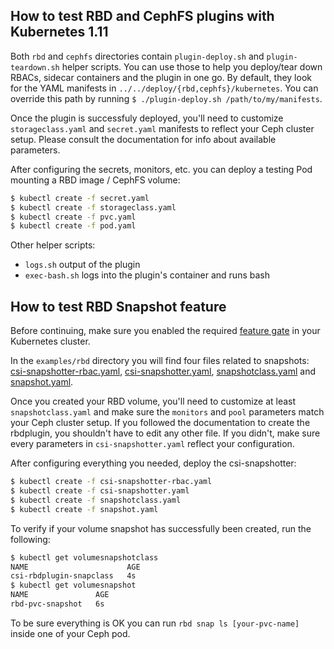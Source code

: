 ## How to test RBD and CephFS plugins with Kubernetes 1.11

Both `rbd` and `cephfs` directories contain `plugin-deploy.sh` and `plugin-teardown.sh` helper scripts. You can use those to help you deploy/tear down RBACs, sidecar containers and the plugin in one go. By default, they look for the YAML manifests in `../../deploy/{rbd,cephfs}/kubernetes`. You can override this path by running `$ ./plugin-deploy.sh /path/to/my/manifests`.

Once the plugin is successfuly deployed, you'll need to customize `storageclass.yaml` and `secret.yaml` manifests to reflect your Ceph cluster setup. Please consult the documentation for info about available parameters.

After configuring the secrets, monitors, etc. you can deploy a testing Pod mounting a RBD image / CephFS volume:
```bash
$ kubectl create -f secret.yaml
$ kubectl create -f storageclass.yaml
$ kubectl create -f pvc.yaml
$ kubectl create -f pod.yaml
```

Other helper scripts:
* `logs.sh` output of the plugin
* `exec-bash.sh` logs into the plugin's container and runs bash


## How to test RBD Snapshot feature

Before continuing, make sure you enabled the required [feature gate](https://kubernetes-csi.github.io/docs/Setup.html#csi-volume-snapshot-support) in your Kubernetes cluster.

In the `examples/rbd` directory you will find four files related to snapshots: [csi-snapshotter-rbac.yaml](./rbd/csi-snapshotter-rbac.yaml), [csi-snapshotter.yaml](./rbd/csi-snapshotter.yaml), [snapshotclass.yaml](./rbd/snapshotclass.yaml) and [snapshot.yaml](./rbd/snapshot.yaml).

Once you created your RBD volume, you'll need to customize at least `snapshotclass.yaml` and make sure the `monitors` and `pool` parameters match your Ceph cluster setup. If you followed the documentation to create the rbdplugin, you shouldn't have to edit any other file. If you didn't, make sure every parameters in `csi-snapshotter.yaml` reflect your configuration.

After configuring everything you needed, deploy the csi-snapshotter:
```bash
$ kubectl create -f csi-snapshotter-rbac.yaml
$ kubectl create -f csi-snapshotter.yaml
$ kubectl create -f snapshotclass.yaml
$ kubectl create -f snapshot.yaml
```

To verify if your volume snapshot has successfully been created, run the following:
```bash
$ kubectl get volumesnapshotclass
NAME                      AGE
csi-rbdplugin-snapclass   4s
$ kubectl get volumesnapshot
NAME               AGE
rbd-pvc-snapshot   6s
```

To be sure everything is OK you can run `rbd snap ls [your-pvc-name]` inside one of your Ceph pod.
